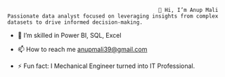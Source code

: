                                                     👋 Hi, I’m Anup Mali 
    Passionate data analyst focused on leveraging insights from complex datasets to drive informed decision-making.
  
- 👀 I’m skilled in Power BI, SQL, Excel 
  
- 📫 How to reach me anupmali39@gmail.com

- ⚡ Fun fact: I Mechanical Engineer turned into IT Professional.

  
<!---
Anup76/Anup76 is a ✨ special ✨ repository because its `README.md` (this file) appears on your GitHub profile.
You can click the Preview link to take a look at your changes.
--->
